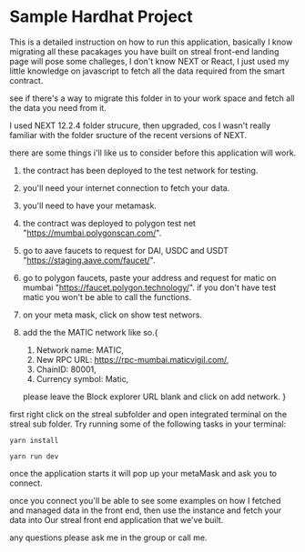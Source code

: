 # Sample Hardhat Project

This is a detailed instruction on how to run this application, basically I know migrating all these pacakages you have built on streal front-end landing page will pose some challeges, I don't know NEXT or React, I just used my little knowledge on javascript to fetch all the data required from the smart contract.

see if there's a way to migrate this folder in to your work space and fetch all the data you need from it.

I used NEXT 12.2.4 folder strucure, then upgraded, cos I wasn't really familiar with the folder sructure of the recent versions of NEXT.

there are some things i'll like us to consider before this application will work.

1. the contract has been deployed to the test network for testing.
2. you'll need your internet connection to fetch your data.
3. you'll need to have your metamask.
4. the contract was deployed to polygon test net "https://mumbai.polygonscan.com/".
5. go to aave faucets to request for DAI, USDC and USDT "https://staging.aave.com/faucet/".
6. go to polygon faucets, paste your address and request for matic on mumbai "https://faucet.polygon.technology/".
    if you don't have test matic you won't be able to call the functions.
7. on your meta mask, click on show test networs.


8. add the the MATIC network like so.{
    1. Network name: MATIC,
    2. New RPC URL: https://rpc-mumbai.maticvigil.com/,
    3. ChainID: 80001,
    4. Currency symbol: Matic, 

    please leave the Block explorer URL blank and click on add network.
}


first right click on the streal subfolder and open integrated terminal on the streal sub folder.
Try running some of the following tasks in your terminal:

```shell
yarn install

yarn run dev
```
once the application starts it will pop up your metaMask and ask you to connect.

once you connect you'll be able to see some examples on how I fetched and managed data in the front end,
then use the instance and fetch your data into Our streal front end application that we've built.

any questions please ask me in the group or call me.
